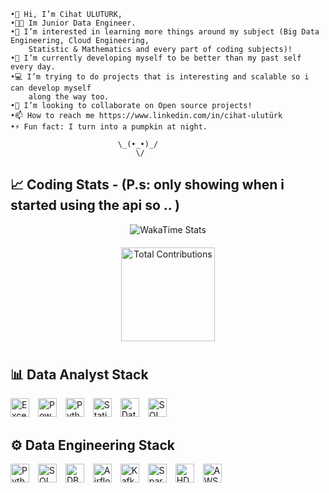     •👋 Hi, I’m Cihat ULUTURK,
    •🧑‍💼 Im Junior Data Engineer.
    •👀 I’m interested in learning more things around my subject (Big Data Engineering, Cloud Engineering, 
        Statistic & Mathematics and every part of coding subjects)!
    •🌱 I’m currently developing myself to be better than my past self every day.
    •💻 I’m trying to do projects that is interesting and scalable so i can develop myself 
        along the way too.
    •💞️ I’m looking to collaborate on Open source projects!
    •📫 How to reach me https://www.linkedin.com/in/cihat-ulutürk
    •⚡ Fun fact: I turn into a pumpkin at night.
                                        
                            \_(•_•)_/
                                \/

## 📈 Coding Stats - (P.s: only showing when i started using the api so .. )
<div align="center">
  <img src="https://github-readme-stats.vercel.app/api/wakatime?username=waltzofflowers&layout=compact&range=all_time&theme=dark&hide_progress=true&hide_title=true&custom_title=My%20WakaTime%20Stats" alt="WakaTime Stats" />
</div>

<div align="center" style="margin-top: 20px;">
  <img src="https://github-readme-stats.vercel.app/api?username=waltzofflowers&count_private=true&show_icons=true&hide=prs&theme=dark" alt="Total Contributions" height="150" />
</div>

#
        
## 📊 Data Analyst Stack
<span style="padding-right: 10px;">
  <img src="https://img.shields.io/badge/Excel-217346?style=flat-square&logo=microsoft-excel&logoColor=white" alt="Excel" height="30"/>
</span>
<span style="padding-right: 10px;">
  <img src="https://img.shields.io/badge/Power_BI-F2C811?style=flat-square&logo=power-bi&logoColor=black" alt="Power BI" height="30"/>
</span>
<span style="padding-right: 10px;">
  <img src="https://img.shields.io/badge/Python-3776AB?style=flat-square&logo=python&logoColor=white" alt="Python" height="30"/>
</span>
<span style="padding-right: 10px;">
  <img src="https://img.shields.io/badge/Statistics-4CAF50?style=flat-square&logo=google-analytics&logoColor=white" alt="Statistics" height="30"/>
</span>
<span style="padding-right: 10px;">
  <img src="https://img.shields.io/badge/Data_Visualization-FF6F00?style=flat-square&logo=tableau&logoColor=white" alt="Data Visualization" height="30"/>
</span>
<span style="padding-right: 10px;">
  <img src="https://img.shields.io/badge/SQL-CC2927?style=flat-square&logoColor=white" alt="SQL" height="30"/>
</span>

## ⚙️ Data Engineering Stack
<span style="padding-right: 10px;">
  <img src="https://img.shields.io/badge/Python-3776AB?style=flat-square&logo=python&logoColor=white" alt="Python" height="30"/>
</span>
<span style="padding-right: 10px;">
  <img src="https://img.shields.io/badge/SQL-CC2927?style=flat-square&logoColor=white" alt="SQL" height="30"/>
</span>
<span style="padding-right: 10px;">
  <img src="https://img.shields.io/badge/DBMS-3E4A89?style=flat-square&logo=databricks&logoColor=white" alt="DBMS" height="30"/>
</span>
<span style="padding-right: 10px;">
  <img src="https://img.shields.io/badge/Airflow-0171C5?style=flat-square&logo=apache-airflow&logoColor=white" alt="Airflow" height="30"/>
</span>
<span style="padding-right: 10px;">
  <img src="https://img.shields.io/badge/Kafka-231F20?style=flat-square&logo=apache-kafka&logoColor=white" alt="Kafka" height="30"/>
</span>
<span style="padding-right: 10px;">
  <img src="https://img.shields.io/badge/Spark-E25A1C?style=flat-square&logo=apache-spark&logoColor=white" alt="Spark" height="30"/>
</span>
<span style="padding-right: 10px;">
  <img src="https://img.shields.io/badge/HDFS-4E4D1D?style=flat-square&logo=apache-hadoop&logoColor=white" alt="HDFS" height="30"/>
</span>
<span style="padding-right: 10px;">
  <img src="https://img.shields.io/badge/AWS-232F3E?style=flat-square&logo=amazon&logoColor=white" alt="AWS" height="30"/>
</span>
